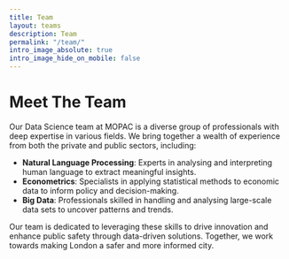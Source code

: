 ```yaml
---
title: Team
layout: teams
description: Team
permalink: "/team/"
intro_image_absolute: true
intro_image_hide_on_mobile: false
---
```


# Meet The Team

Our Data Science team at MOPAC is a diverse group of professionals with deep expertise in various fields. We bring together a wealth of experience from both the private and public sectors, including:

- **Natural Language Processing**: Experts in analysing and interpreting human language to extract meaningful insights.
- **Econometrics**: Specialists in applying statistical methods to economic data to inform policy and decision-making.
- **Big Data**: Professionals skilled in handling and analysing large-scale data sets to uncover patterns and trends.

Our team is dedicated to leveraging these skills to drive innovation and enhance public safety through data-driven solutions. Together, we work towards making London a safer and more informed city.
